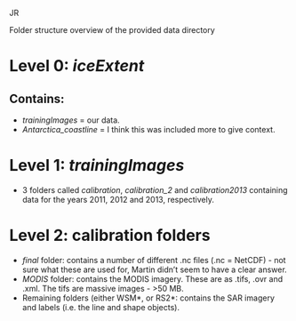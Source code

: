 JR

Folder structure overview of the provided data directory

# Level 0: *iceExtent*

## Contains:

- *trainingImages* = our data.
- *Antarctica_coastline* = I think this was included more to give context. 

# Level 1: *trainingImages*

- 3 folders called *calibration*, *calibration_2* and *calibration2013* containing data for the years 2011, 2012 and 2013, respectively.

# Level 2: calibration folders

- *final* folder: contains a number of different .nc files (.nc = NetCDF) - not sure what these are used for, Martin didn’t seem to have a clear answer.
- *MODIS* folder: contains the MODIS imagery. These are as .tifs, .ovr and .xml. The tifs are massive images - >50 MB.
- Remaining folders (either WSM*, or RS2*: contains the SAR imagery and labels (i.e. the line and shape objects).

